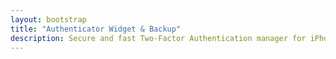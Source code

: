 ```yaml
---
layout: bootstrap
title: "Authenticator Widget & Backup"
description: Secure and fast Two-Factor Authentication manager for iPhone, iPad, iPod, Apple Watch and macOS.
---
```


<!-- here is body, header and footer is setted from layout: default -->


<!-- variables -->

<!-- [learn-more]: https://en.wikipedia.org/wiki/Two-factor_authentication
[two-factor-authentication]: https://en.wikipedia.org/wiki/Two-factor_authentication -->
